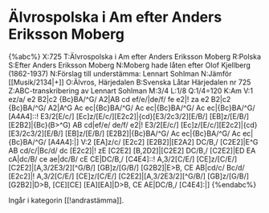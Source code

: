 # Älvrospolska i Am efter Anders Eriksson Moberg

{%abc%}
X:725
T:Älvrospolska i Am efter Anders Eriksson Moberg
R:Polska
S:Efter Anders Eriksson Moberg
N:Moberg hade låten efter Olof Kjellberg (1862-1937)
N:Förslag till understämma: Lennart Sohlman
N:Jämför [[Musik/2134|+]]
O:Älvros, Härjedalen
B:Svenska Låtar Härjedalen nr 725
Z:ABC-transkribering av Lennart Sohlman
M:3/4
L:1/8
Q:1/4=120
K:Am
V:1
ez/a/ e2 B2|c2 {Bc}BA/^G/ A2|AB cd ef/e/|de/f/ fe e2|!
za e2 B2|c2 {Bc}BA/^G/ A2|A^G Ac ec|{Bc}BA/^G/ Ac ec|{Bc}BA/^G/ Ac ec|{Bc}BA/^G/ [A4A4]::!
E3/2[E/c/] [Ec]z/[E/c/][E2c2]|{cd}[E3/2c3/2][E/B/] [EB]z/[E/B/] [E2B2]|{Bc}(B>^G) AB cd|ef/e/ de/f/ e2|!
E3/2[E/c/] [Ec]z/[E/c/][E2c2]|{cd}[E3/2c3/2][E/B/] [EB]z/[E/B/] [E2B2]|{Bc}BA/^G/ Ac ec|{Bc}BA/^G/ Ac ec|{Bc}BA/^G/ [A4A4]:|]
V:2
[EA]z/c/ [E2c2] [E2B2]|[E2A2] DC/B,/ [C2E2]|E^G AB cd/c/|Bc/d/ dc [E2c2]|!
zE [C2E2] [B,2D2]|[C2E2] DC/B,/ [C2E2]|ED EA cA|dc/B/ ce ae|dc/B/ cE CE|DC/B,/ [C4E4]::!
A,3/2[C/E/] [CE]z/[C/E/] [C2E2]|[A,3/2E3/2][^G/B/] [GB]z/[G/B/] [G2B2]|E>B, CE AB|cd/c/ Bc/d/ [E2c2]|!
A,3/2[C/E/] [CE]z/[C/E/] [C2E2]|[A,3/2E3/2][^G/B/] [GB]z/[G/B/] [G2B2]|D>B, [CE][CE] [EA][EA]|D>B, CE AE|DC/B,/ [C4E4]:|]
{%endabc%}

Ingår i kategorin [[!andrastämma]].
